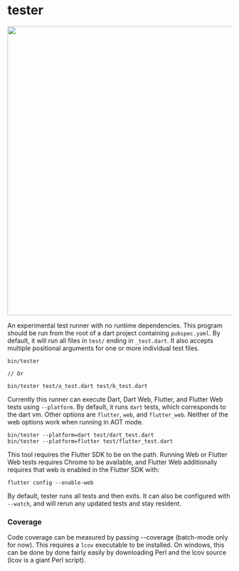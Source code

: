 # tester

<img width="650" src="https://user-images.githubusercontent.com/8975114/83311624-9b562f00-a1c4-11ea-9716-92cd3c455b9e.PNG">


An experimental test runner with no runtime dependencies. This program should be run from the root of a dart project containing `pubspec.yaml`. By default, it will run all files in `test/` ending in `_test.dart`. It also accepts multiple positional arguments for one or more individual test files.

```
bin/tester

// Or

bin/tester test/a_test.dart test/b_test.dart
```

Currently this runner can execute Dart, Dart Web, Flutter, and Flutter Web tests using `--platform`. By default, it runs `dart` tests, which corresponds to the dart vm. Other options are `flutter`, `web`, and `flutter_web`. Neither of the web options work when running in AOT mode.

```
bin/tester --platform=dart test/dart_test.dart
bin/tester --platform=flutter test/flutter_test.dart
```


This tool requires the Flutter SDK to be on the path. Running Web or Flutter Web tests requires Chrome to be available, and Flutter Web additionally requires that web is enabled in the Flutter SDK with:


```
flutter config --enable-web
```

By default, tester runs all tests and then exits. It can also be configured with `--watch`, and will rerun any updated tests and stay resident.

### Coverage

Code coverage can be measured by passing --coverage (batch-mode only for now). This requires a `lcov` executable to be installed. On windows, this can be done by done fairly easily by downloading Perl and the lcov source (lcov is a giant Perl script).
